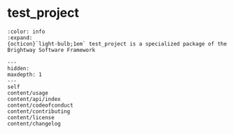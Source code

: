 # test_project

```{button-link} https://docs.brightway.dev
:color: info
:expand:
{octicon}`light-bulb;1em` test_project is a specialized package of the Brightway Software Framework
```

```{toctree}
---
hidden:
maxdepth: 1
---
self
content/usage
content/api/index
content/codeofconduct
content/contributing
content/license
content/changelog
```
